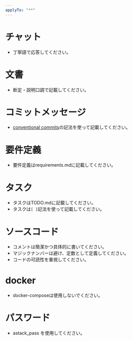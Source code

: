 ```yaml
---
applyTo: "**"
---
```



# チャット
- 丁寧語で応答してください。

# 文書
- 断定・説明口調で記載してください。

# コミットメッセージ
- [conventional commits](https://www.conventionalcommits.org/en/v1.0.0/)の記法を使って記載してください。

# 要件定義
- 要件定義はrequirements.mdに記載してください。

# タスク
- タスクはTODO.mdに記載してください。
- タスクは`[ ]`記法を使って記載してください。

# ソースコード
- コメントは簡潔かつ具体的に書いてください。
- マジックナンバーは避け、定数として定義してください。
- コードの可読性を重視してください。

# docker
- docker-composeは使用しないでください。

# パスワード
- astack_pass を使用してください。
